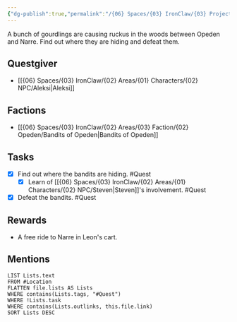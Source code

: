 ```yaml
---
{"dg-publish":true,"permalink":"/{06} Spaces/{03} IronClaw/{03} Projects/{03} Quest/{02} Completed/Defeat the Gourdlings/","title":"Defeat the Gourdlings"}
---
```



A bunch of gourdlings are causing ruckus in the woods between Opeden and Narre. Find out where they are hiding and defeat them.

## Questgiver

- [[{06} Spaces/{03} IronClaw/{02} Areas/{01} Characters/{02} NPC/Aleksi\|Aleksi]]

## Factions

- [[{06} Spaces/{03} IronClaw/{02} Areas/{03} Faction/{02} Opeden/Bandits of Opeden\|Bandits of Opeden]]

## Tasks

- [x] Find out where the bandits are hiding. #Quest
	- [x] Learn of [[{06} Spaces/{03} IronClaw/{02} Areas/{01} Characters/{02} NPC/Steven\|Steven]]'s involvement. #Quest
- [x] Defeat the bandits. #Quest

## Rewards

- A free ride to Narre in Leon's cart.

## Mentions

```dataview
LIST Lists.text
FROM #Location
FLATTEN file.lists AS Lists
WHERE contains(Lists.tags, "#Quest")
WHERE !Lists.task
WHERE contains(Lists.outlinks, this.file.link)
SORT Lists DESC
```
